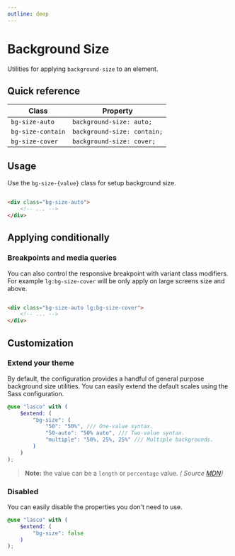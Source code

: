 ```yaml
---
outline: deep
---
```


# Background Size

Utilities for applying `background-size` to an element.

## Quick reference

| Class             | Property                    |
|-------------------|-----------------------------|
| `bg-size-auto`    | `background-size: auto;`    |
| `bg-size-contain` | `background-size: contain;` |
| `bg-size-cover`   | `background-size: cover;`   |

## Usage

Use the `bg-size-{value}` class for setup background size.

```html

<div class="bg-size-auto">
    <!-- ... -->
</div>
```

## Applying conditionally

### Breakpoints and media queries

You can also control the responsive breakpoint with variant class modifiers. For example `lg:bg-size-cover` will be only
apply on large screens size and above.

```html

<div class="bg-size-auto lg:bg-size-cover">
    <!-- ... -->
</div>
```

## Customization

### Extend your theme

By default, the configuration provides a handful of general purpose background size utilities. You can easily extend the
default scales using the Sass configuration.

```scss
@use "lasco" with (
    $extend: (
        "bg-size": (
            "50": "50%", /// One-value syntax.
            "50-auto": "50% auto", /// Two-value syntax.
            "multiple": "50%, 25%, 25%" /// Multiple backgrounds.
        )
    )
);
```

> **Note:** the value can be a `length` or `percentage` value. _(
Source [MDN](https://developer.mozilla.org/en-US/docs/Web/CSS/background-size#values))_

### Disabled

You can easily disable the properties you don't need to use.

```scss
@use "lasco" with (
    $extend: (
        "bg-size": false
    )
);
```
